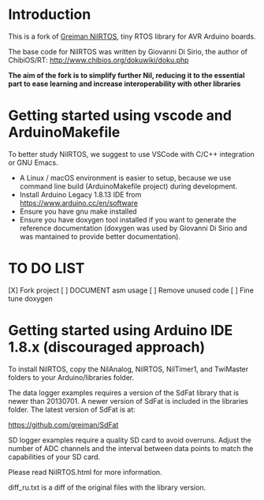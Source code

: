 # Introduction
This is a fork of [Greiman NilRTOS](https://github.com/greiman/NilRTOS-Arduino), tiny RTOS library for AVR Arduino boards.

The base code for NilRTOS was written by Giovanni Di Sirio, the author of ChibiOS/RT: http://www.chibios.org/dokuwiki/doku.php


__The aim of the fork is to simplify further Nil, reducing it to the essential part to ease learning and increase interoperability with other libraries__


# Getting started using vscode and ArduinoMakefile

To better study NilRTOS, we suggest to use VSCode with C/C++ integration or GNU Emacs.


- A Linux / macOS environment is easier to setup, because we use command line build (ArduinoMakefile project) during development.
- Install Arduino Legacy 1.8.13 IDE from https://www.arduino.cc/en/software
- Ensure you have gnu make installed
- Ensure you have doxygen tool installed if you want to generate the reference documentation (doxygen was used by Giovanni Di Sirio and was mantained to provide better documentation).

# TO DO LIST

[X] Fork project
[ ] DOCUMENT asm usage
[ ] Remove unused code
[ ] Fine tune doxygen




# Getting started using Arduino IDE 1.8.x (discouraged approach)
To install NilRTOS, copy the NilAnalog, NilRTOS, NilTimer1, and
TwiMaster folders to your Arduino/libraries folder.

The data logger examples requires a version of the SdFat
library that is newer than 20130701.  A newer version of SdFat is 
included in the libraries folder.  The latest version of SdFat is at:

https://github.com/greiman/SdFat

SD logger examples require a quality SD card to avoid overruns.
Adjust the number of ADC channels and the interval between data
points to match the capabilities of your SD card.

Please read NilRTOS.html for more information.

diff_ru.txt is a diff of the original files with the library version.